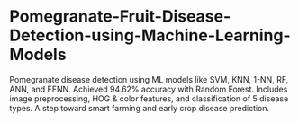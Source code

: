 # Pomegranate-Fruit-Disease-Detection-using-Machine-Learning-Models
Pomegranate disease detection using ML models like SVM, KNN, 1-NN, RF, ANN, and FFNN. Achieved 94.62% accuracy with Random Forest. Includes image preprocessing, HOG &amp; color features, and classification of 5 disease types. A step toward smart farming and early crop disease prediction.
